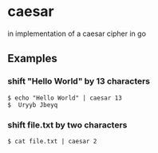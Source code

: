 # caesar
in implementation of a caesar cipher in go

## Examples

### shift "Hello World" by 13 characters

    $ echo "Hello World" | caesar 13
    $  Uryyb Jbeyq

### shift file.txt by two characters

    $ cat file.txt | caesar 2

